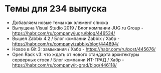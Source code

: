 # Темы для 234 выпуска
- Добавляем новые темы как элемент списка
- Выпущена Visual Studio 2019 / Блог компании JUG.ru Group - https://habr.com/ru/company/jugru/blog/446534/ 
- Вышел Zabbix 4.2 / Блог компании Zabbix / Хабр - https://habr.com/ru/company/zabbix/blog/444894/
- Новое в Git 3: замыкания / Хабр - https://habr.com/ru/post/445676/
- Open Rack v3: что ждать от нового стандарта архитектуры серверных стоек / Блог компании ИТ-ГРАД / Хабр - https://habr.com/ru/company/it-grad/blog/446118/ 
